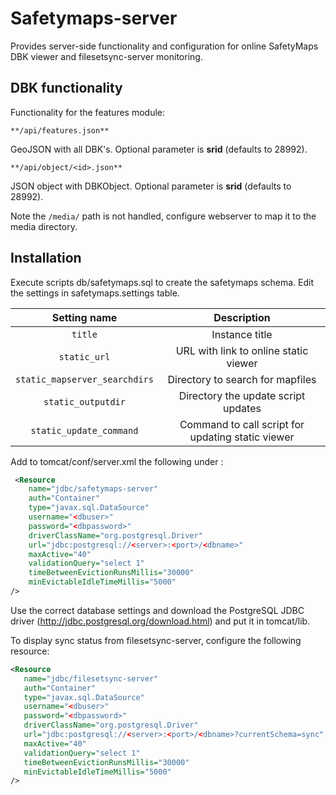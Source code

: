 # Safetymaps-server

Provides server-side functionality and configuration for online SafetyMaps DBK viewer and filesetsync-server
monitoring.

## DBK functionality

Functionality for the features module:
```
**/api/features.json**  
```
GeoJSON with all DBK's. Optional parameter is __srid__ (defaults to 28992).

```
**/api/object/<id>.json**
```
JSON object with DBKObject. Optional parameter is __srid__ (defaults to 28992).

Note the `/media/` path is not handled, configure webserver to map it to the media directory.

## Installation

Execute scripts db/safetymaps.sql to create the safetymaps schema. Edit the settings in safetymaps.settings table.

|**Setting name** | **Description** |
|:---------------:|:---------------:|
| `title` | Instance title |
| `static_url` | URL with link to online static viewer |
| `static_mapserver_searchdirs` | Directory to search for mapfiles |
| `static_outputdir` | Directory the update script updates |
| `static_update_command` | Command to call script for updating static viewer |

Add to tomcat/conf/server.xml the following under <GlobalNamingResources>:

```xml
 <Resource 
    name="jdbc/safetymaps-server"
    auth="Container"
    type="javax.sql.DataSource"
    username="<dbuser>"
    password="<dbpassword>"
    driverClassName="org.postgresql.Driver"
    url="jdbc:postgresql://<server>:<port>/<dbname>"
    maxActive="40"
    validationQuery="select 1"
    timeBetweenEvictionRunsMillis="30000"
    minEvictableIdleTimeMillis="5000"
/>
```
Use the correct database settings and download the PostgreSQL JDBC driver (http://jdbc.postgresql.org/download.html) and put it in tomcat/lib.

To display sync status from filesetsync-server, configure the following resource:

```xml
<Resource
   name="jdbc/filesetsync-server"
   auth="Container"
   type="javax.sql.DataSource"
   username="<dbuser>"
   password="<dbpassword>"
   driverClassName="org.postgresql.Driver"
   url="jdbc:postgresql://<server>:<port>/<dbname>?currentSchema=sync"
   maxActive="40"
   validationQuery="select 1"
   timeBetweenEvictionRunsMillis="30000"
   minEvictableIdleTimeMillis="5000"
/>
```

